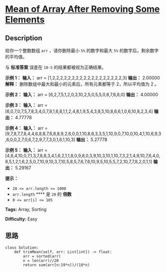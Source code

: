 # [Mean of Array After Removing Some Elements][title]

## Description

给你一个整数数组 `arr` ，请你删除最小 `5%` 的数字和最大 `5%` 的数字后，剩余数字的平均值。

与 **标准答案** 误差在 `10-5` 的结果都被视为正确结果。

**示例 1：**
            **输入：** arr = [1,2,2,2,2,2,2,2,2,2,2,2,2,2,2,2,2,2,2,3]    **输出：** 2.00000    **解释：** 删除数组中最大和最小的元素后，所有元素都等于 2，所以平均值为 2 。    

**示例 2：**
            **输入：** arr = [6,2,7,5,1,2,0,3,10,2,5,0,5,5,0,8,7,6,8,0]    **输出：** 4.00000    

**示例 3：**
            **输入：** arr = [6,0,7,0,7,5,7,8,3,4,0,7,8,1,6,8,1,1,2,4,8,1,9,5,4,3,8,5,10,8,6,6,1,0,6,10,8,2,3,4]    **输出：** 4.77778    

**示例 4：**
            **输入：** arr = [9,7,8,7,7,8,4,4,6,8,8,7,6,8,8,9,2,6,0,0,1,10,8,6,3,3,5,1,10,9,0,7,10,0,10,4,1,10,6,9,3,6,0,0,2,7,0,6,7,2,9,7,7,3,0,1,6,1,10,3]    **输出：** 5.27778    

**示例 5：**
            **输入：** arr = [4,8,4,10,0,7,1,3,7,8,8,3,4,1,6,2,1,1,8,0,9,8,0,3,9,10,3,10,1,10,7,3,2,1,4,9,10,7,6,4,0,8,5,1,2,1,6,2,5,0,7,10,9,10,3,7,10,5,8,5,7,6,7,6,10,9,5,10,5,5,7,2,10,7,7,8,2,0,1,1]    **输出：** 5.29167    

**提示：**

  * `20 <= arr.length <= 1000`
  * `arr.length` **** 是 `20` 的 **倍数**
  * `0 <= arr[i] <= 105`


**Tags:** Array, Sorting

**Difficulty:** Easy

## 思路

``` python3
class Solution:
    def trimMean(self, arr: List[int]) -> float:
        arr = sorted(arr)
        n = len(arr)//20
        return sum(arr[n:19*n])/(18*n)
```

[title]: https://leetcode-cn.com/problems/mean-of-array-after-removing-some-elements
